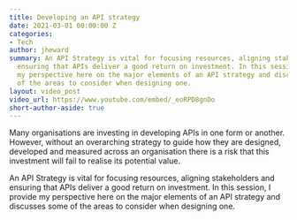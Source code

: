 ```yaml
---
title: Developing an API strategy
date: 2021-03-01 00:00:00 Z
categories:
- Tech
author: jheward
summary: An API Strategy is vital for focusing resources, aligning stakeholders and
  ensuring that APIs deliver a good return on investment. In this session, I provide
  my perspective here on the major elements of an API strategy and discusses some
  of the areas to consider when designing one.
layout: video_post
video_url: https://www.youtube.com/embed/_eoRPD8gnDo
short-author-aside: true
---
```


Many organisations are investing in developing APIs in one form or another. However, without an overarching strategy to guide how they are designed, developed and measured across an organisation there is a risk that this investment will fail to realise its potential value.

An API Strategy is vital for focusing resources, aligning stakeholders and ensuring that APIs deliver a good return on investment. In this session, I provide my perspective here on the major elements of an API strategy and discusses some of the areas to consider when designing one.
